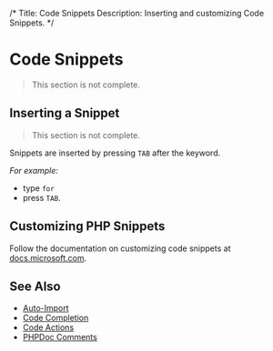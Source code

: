 /*
Title: Code Snippets
Description: Inserting and customizing Code Snippets.
*/

# Code Snippets

> This section is not complete.

## Inserting a Snippet

> This section is not complete.

Snippets are inserted by pressing `TAB` after the keyword.

*For example:*

- type `for`
- press `TAB`.

## Customizing PHP Snippets

Follow the documentation on customizing code snippets at [docs.microsoft.com](https://docs.microsoft.com/visualstudio/ide/walkthrough-creating-a-code-snippet).

## See Also

- [Auto-Import](auto-import)
- [Code Completion](code-completion)
- [Code Actions](suggestions)
- [PHPDoc Comments](phpdoc)
